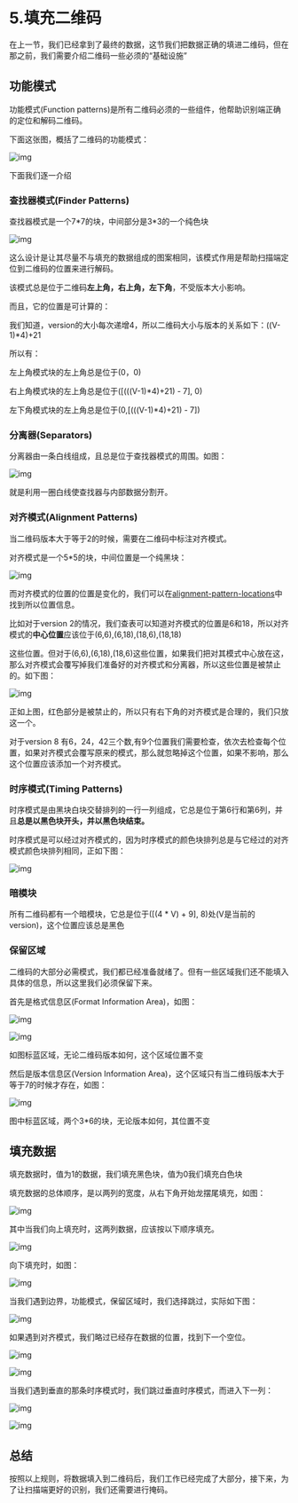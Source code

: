 # 5.填充二维码

在上一节，我们已经拿到了最终的数据，这节我们把数据正确的填进二维码，但在那之前，我们需要介绍二维码一些必须的“基础设施”

## 功能模式

功能模式(Function patterns)是所有二维码必须的一些组件，他帮助识别端正确的定位和解码二维码。

下面这张图，概括了二维码的功能模式：

![img](https://www.thonky.com/qr-code-tutorial/function-patterns2.png)

下面我们逐一介绍

### 查找器模式(Finder Patterns)

查找器模式是一个7\*7的块，中间部分是3\*3的一个纯色块

![img](https://www.thonky.com/qr-code-tutorial/finder.png)

这么设计是让其尽量不与填充的数据组成的图案相同，该模式作用是帮助扫描端定位到二维码的位置来进行解码。

该模式总是位于二维码**左上角，右上角，左下角**，不受版本大小影响。

而且，它的位置是可计算的：

我们知道，version的大小每次递增4，所以二维码大小与版本的关系如下：((V-1)*4)+21

所以有：

左上角模式块的左上角总是位于(0，0)

右上角模式块的左上角总是位于([(((V-1)*4)+21) - 7], 0)

左下角模式块的左上角总是位于(0,[(((V-1)*4)+21) - 7])

### 分离器(Separators)

分离器由一条白线组成，且总是位于查找器模式的周围。如图：

![img](https://www.thonky.com/qr-code-tutorial/separators.png)

就是利用一圈白线使查找器与内部数据分割开。

### 对齐模式(Alignment Patterns)

当二维码版本大于等于2的时候，需要在二维码中标注对齐模式。

对齐模式是一个5\*5的块，中间位置是一个纯黑块：

![img](https://www.thonky.com/qr-code-tutorial/alignment-pattern.png)

而对齐模式的位置的位置是变化的，我们可以在[alignment-pattern-locations](https://www.thonky.com/qr-code-tutorial/alignment-pattern-locations)中找到所以位置信息。

比如对于version 2的情况，我们查表可以知道对齐模式的位置是6和18，所以对齐模式的**中心位置**应该位于(6,6),(6,18),(18,6),(18,18)

这些位置。但对于(6,6),(6,18),(18,6)这些位置，如果我们把对其模式中心放在这，那么对齐模式会覆写掉我们准备好的对齐模式和分离器，所以这些位置是被禁止的。如下图：

![img](https://www.thonky.com/qr-code-tutorial/alignment-exclusion.png)

正如上图，红色部分是被禁止的，所以只有右下角的对齐模式是合理的，我们只放这一个。

对于version 8 有6，24，42三个数,有9个位置我们需要检查，依次去检查每个位置，如果对齐模式会覆写原来的模式，那么就忽略掉这个位置，如果不影响，那么这个位置应该添加一个对齐模式。

### 时序模式(Timing Patterns)

时序模式是由黑块白块交替排列的一行一列组成，它总是位于第6行和第6列，并且**总是以黑色块开头，并以黑色块结束。**

时序模式是可以经过对齐模式的，因为时序模式的颜色块排列总是与它经过的对齐模式颜色块排列相同，正如下图：

![img](https://www.thonky.com/qr-code-tutorial/timing-l.png)

### 暗模块

所有二维码都有一个暗模块，它总是位于([(4 * V) + 9], 8)处(V是当前的version)，这个位置应该总是黑色

### 保留区域

二维码的大部分必需模式，我们都已经准备就绪了。但有一些区域我们还不能填入具体的信息，所以这里我们必须保留下来。

首先是格式信息区(Format Information Area)，如图：

![img](https://www.thonky.com/qr-code-tutorial/format-reserved1.png)

![img](https://www.thonky.com/qr-code-tutorial/format-reserved2.png)

如图标蓝区域，无论二维码版本如何，这个区域位置不变

然后是版本信息区(Version Information Area)，这个区域只有当二维码版本大于等于7的时候才存在，如图：

![img](https://www.thonky.com/qr-code-tutorial/version-area1.png)

图中标蓝区域，两个3\*6的块，无论版本如何，其位置不变

## 填充数据

填充数据时，值为1的数据，我们填充黑色块，值为0我们填充白色块

填充数据的总体顺序，是以两列的宽度，从右下角开始龙摆尾填充，如图：

![img](https://www.thonky.com/qr-code-tutorial/data-bit-progression.png)

其中当我们向上填充时，这两列数据，应该按以下顺序填充。

![img](https://www.thonky.com/qr-code-tutorial/upward.png)

向下填充时，如图：

![img](https://www.thonky.com/qr-code-tutorial/downward.png)

当我们遇到边界，功能模式，保留区域时，我们选择跳过，实际如下图：

![img](https://upload.wikimedia.org/wikipedia/commons/thumb/2/21/QR_Character_Placement.svg/1280px-QR_Character_Placement.svg.png)

如果遇到对齐模式，我们略过已经存在数据的位置，找到下一个空位。

![img](https://www.thonky.com/qr-code-tutorial/alignment-modules3.png)

![img](https://www.thonky.com/qr-code-tutorial/alignment-modules4.png)

当我们遇到垂直的那条时序模式时，我们跳过垂直时序模式，而进入下一列：

![img](https://www.thonky.com/qr-code-tutorial/timing-modules1.png)

![img](https://www.thonky.com/qr-code-tutorial/timing-modules2.png)

## 总结

按照以上规则，将数据填入到二维码后，我们工作已经完成了大部分，接下来，为了让扫描端更好的识别，我们还需要进行掩码。
